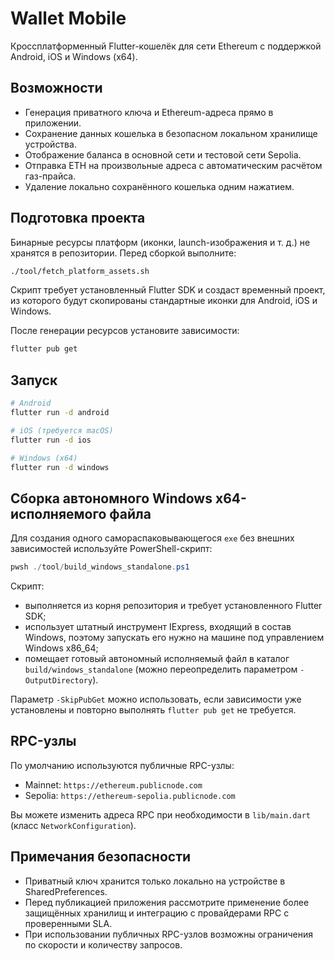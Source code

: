 # Wallet Mobile

Кроссплатформенный Flutter-кошелёк для сети Ethereum с поддержкой Android, iOS и Windows (x64).

## Возможности

- Генерация приватного ключа и Ethereum-адреса прямо в приложении.
- Сохранение данных кошелька в безопасном локальном хранилище устройства.
- Отображение баланса в основной сети и тестовой сети Sepolia.
- Отправка ETH на произвольные адреса с автоматическим расчётом газ-прайса.
- Удаление локально сохранённого кошелька одним нажатием.

## Подготовка проекта

Бинарные ресурсы платформ (иконки, launch-изображения и т. д.) не хранятся в репозитории. Перед сборкой выполните:

```bash
./tool/fetch_platform_assets.sh
```

Скрипт требует установленный Flutter SDK и создаст временный проект, из которого будут скопированы стандартные иконки для Android, iOS и Windows.

После генерации ресурсов установите зависимости:

```bash
flutter pub get
```

## Запуск

```bash
# Android
flutter run -d android

# iOS (требуется macOS)
flutter run -d ios

# Windows (x64)
flutter run -d windows
```

## Сборка автономного Windows x64-исполняемого файла

Для создания одного самораспаковывающегося `exe` без внешних зависимостей используйте PowerShell-скрипт:

```powershell
pwsh ./tool/build_windows_standalone.ps1
```

Скрипт:

- выполняется из корня репозитория и требует установленного Flutter SDK;
- использует штатный инструмент IExpress, входящий в состав Windows, поэтому запускать его нужно на машине под управлением Windows x86_64;
- помещает готовый автономный исполняемый файл в каталог `build/windows_standalone` (можно переопределить параметром `-OutputDirectory`).

Параметр `-SkipPubGet` можно использовать, если зависимости уже установлены и повторно выполнять `flutter pub get` не требуется.

## RPC-узлы

По умолчанию используются публичные RPC-узлы:

- Mainnet: `https://ethereum.publicnode.com`
- Sepolia: `https://ethereum-sepolia.publicnode.com`

Вы можете изменить адреса RPC при необходимости в `lib/main.dart` (класс `NetworkConfiguration`).

## Примечания безопасности

- Приватный ключ хранится только локально на устройстве в SharedPreferences.
- Перед публикацией приложения рассмотрите применение более защищённых хранилищ и интеграцию с провайдерами RPC с проверенными SLA.
- При использовании публичных RPC-узлов возможны ограничения по скорости и количеству запросов.
